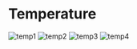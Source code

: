 # Temperature
![temp1](https://github.com/VommidarapuShivani/Temperature/assets/112475878/71fe0672-1f43-427e-92f3-f851dd51cf49)
![temp2](https://github.com/VommidarapuShivani/Temperature/assets/112475878/040170fb-3faa-43e5-b77c-a37995183a02)
![temp3](https://github.com/VommidarapuShivani/Temperature/assets/112475878/275311b1-2069-452b-900e-dd004a12483a)
![temp4](https://github.com/VommidarapuShivani/Temperature/assets/112475878/fc64e376-886b-4d84-b03d-44e6c0588a18)
